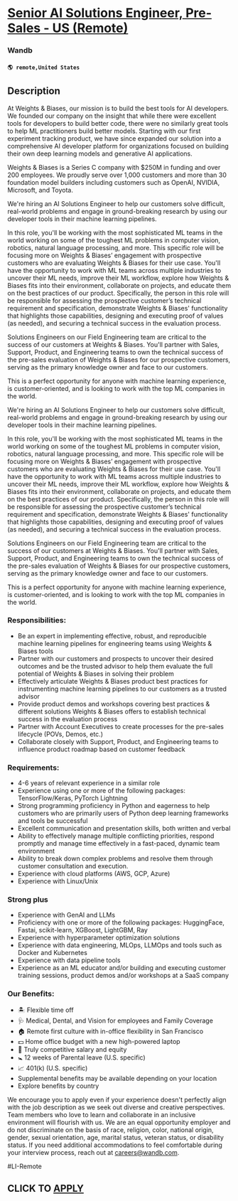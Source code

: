 # [Senior AI Solutions Engineer, Pre-Sales - US (Remote)](https://www.remotewlb.com/apply/senior-ai-solutions-engineer-pre-sales-us-remote)  
### Wandb  
#### `🌎 remote,United States`  

## Description

At Weights & Biases, our mission is to build the best tools for AI developers. We founded our company on the insight that while there were excellent tools for developers to build better code, there were no similarly great tools to help ML practitioners build better models. Starting with our first experiment tracking product, we have since expanded our solution into a comprehensive AI developer platform for organizations focused on building their own deep learning models and generative AI applications.

  

Weights & Biases is a Series C company with $250M in funding and over 200 employees. We proudly serve over 1,000 customers and more than 30 foundation model builders including customers such as OpenAI, NVIDIA, Microsoft, and Toyota.

  

We're hiring an AI Solutions Engineer to help our customers solve difficult, real-world problems and engage in ground-breaking research by using our developer tools in their machine learning pipelines.

  

In this role, you'll be working with the most sophisticated ML teams in the world working on some of the toughest ML problems in computer vision, robotics, natural language processing, and more. This specific role will be focusing more on Weights & Biases’ engagement with prospective customers who are evaluating Weights & Biases for their use case. You'll have the opportunity to work with ML teams across multiple industries to uncover their ML needs, improve their ML workflow, explore how Weights & Biases fits into their environment, collaborate on projects, and educate them on the best practices of our product. Specifically, the person in this role will be responsible for assessing the prospective customer’s technical requirement and specification, demonstrate Weights & Biases' functionality that highlights those capabilities, designing and executing proof of values (as needed), and securing a technical success in the evaluation process.

  

Solutions Engineers on our Field Engineering team are critical to the success of our customers at Weights & Biases. You'll partner with Sales, Support, Product, and Engineering teams to own the technical success of the pre-sales evaluation of Weights & Biases for our prospective customers, serving as the primary knowledge owner and face to our customers.

  

This is a perfect opportunity for anyone with machine learning experience, is customer-oriented, and is looking to work with the top ML companies in the world.

  

We're hiring an AI Solutions Engineer to help our customers solve difficult, real-world problems and engage in ground-breaking research by using our developer tools in their machine learning pipelines.

  

In this role, you'll be working with the most sophisticated ML teams in the world working on some of the toughest ML problems in computer vision, robotics, natural language processing, and more. This specific role will be focusing more on Weights & Biases’ engagement with prospective customers who are evaluating Weights & Biases for their use case. You'll have the opportunity to work with ML teams across multiple industries to uncover their ML needs, improve their ML workflow, explore how Weights & Biases fits into their environment, collaborate on projects, and educate them on the best practices of our product. Specifically, the person in this role will be responsible for assessing the prospective customer’s technical requirement and specification, demonstrate Weights & Biases' functionality that highlights those capabilities, designing and executing proof of values (as needed), and securing a technical success in the evaluation process.

  

Solutions Engineers on our Field Engineering team are critical to the success of our customers at Weights & Biases. You'll partner with Sales, Support, Product, and Engineering teams to own the technical success of the pre-sales evaluation of Weights & Biases for our prospective customers, serving as the primary knowledge owner and face to our customers.

  

This is a perfect opportunity for anyone with machine learning experience, is customer-oriented, and is looking to work with the top ML companies in the world.

  

### Responsibilities:

* Be an expert in implementing effective, robust, and reproducible machine learning pipelines for engineering teams using Weights & Biases tools
* Partner with our customers and prospects to uncover their desired outcomes and be the trusted advisor to help them evaluate the full potential of Weights & Biases in solving their problem
* Effectively articulate Weights & Biases product best practices for instrumenting machine learning pipelines to our customers as a trusted advisor
* Provide product demos and workshops covering best practices & different solutions Weights & Biases offers to establish technical success in the evaluation process
* Partner with Account Executives to create processes for the pre-sales lifecycle (POVs, Demos, etc.)
* Collaborate closely with Support, Product, and Engineering teams to influence product roadmap based on customer feedback

  

### Requirements:

* 4-6 years of relevant experience in a similar role
* Experience using one or more of the following packages: TensorFlow/Keras, PyTorch Lightning
* Strong programming proficiency in Python and eagerness to help customers who are primarily users of Python deep learning frameworks and tools be successful
* Excellent communication and presentation skills, both written and verbal
* Ability to effectively manage multiple conflicting priorities, respond promptly and manage time effectively in a fast-paced, dynamic team environment
* Ability to break down complex problems and resolve them through customer consultation and execution.
* Experience with cloud platforms (AWS, GCP, Azure)
* Experience with Linux/Unix

  

### Strong plus

* Experience with GenAI and LLMs
* Proficiency with one or more of the following packages: HuggingFace, Fastai, scikit-learn, XGBoost, LightGBM, Ray
* Experience with hyperparameter optimization solutions
* Experience with data engineering, MLOps, LLMOps and tools such as Docker and Kubernetes
* Experience with data pipeline tools
* Experience as an ML educator and/or building and executing customer training sessions, product demos and/or workshops at a SaaS company

  

### Our Benefits:

* 🏝️ Flexible time off
* 🩺 Medical, Dental, and Vision for employees and Family Coverage
* 🏠 Remote first culture with in-office flexibility in San Francisco
* 💵 Home office budget with a new high-powered laptop
* 🥇 Truly competitive salary and equity
* 🚼 12 weeks of Parental leave (U.S. specific)
* 📈 401(k) (U.S. specific)
* Supplemental benefits may be available depending on your location
* Explore benefits by country

  

We encourage you to apply even if your experience doesn't perfectly align with the job description as we seek out diverse and creative perspectives. Team members who love to learn and collaborate in an inclusive environment will flourish with us. We are an equal opportunity employer and do not discriminate on the basis of race, religion, color, national origin, gender, sexual orientation, age, marital status, veteran status, or disability status. If you need additional accommodations to feel comfortable during your interview process, reach out at careers@wandb.com.

  

#LI-Remote

  
## CLICK TO [APPLY](https://www.remotewlb.com/apply/senior-ai-solutions-engineer-pre-sales-us-remote)

